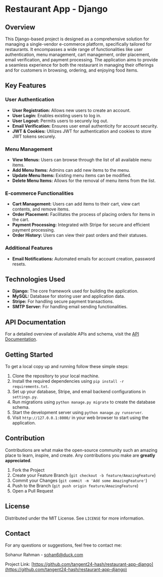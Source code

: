 # Restaurant App - Django

## Overview

This Django-based project is designed as a comprehensive solution for managing a single-vendor e-commerce platform, specifically tailored for restaurants. It encompasses a wide range of functionalities like user authentication, menu management, cart management, order placement, email verification, and payment processing. The application aims to provide a seamless experience for both the restaurant in managing their offerings and for customers in browsing, ordering, and enjoying food items.

## Key Features

### User Authentication

- **User Registration:** Allows new users to create an account.
- **User Login:** Enables existing users to log in.
- **User Logout:** Permits users to securely log out.
- **Email Verification:** Ensures user email authenticity for account security.
- **JWT & Cookies:** Utilizes JWT for authentication and cookies to store JWT tokens securely.

### Menu Management

- **View Menus:** Users can browse through the list of all available menu items.
- **Add Menu Items:** Admins can add new items to the menu.
- **Update Menu Items:** Existing menu items can be modified.
- **Delete Menu Items:** Allows for the removal of menu items from the list.

### E-commerce Functionalities

- **Cart Management:** Users can add items to their cart, view cart contents, and remove items.
- **Order Placement:** Facilitates the process of placing orders for items in the cart.
- **Payment Processing:** Integrated with Stripe for secure and efficient payment processing.
- **Order History:** Users can view their past orders and their statuses.

### Additional Features

- **Email Notifications:** Automated emails for account creation, password resets.

## Technologies Used

- **Django:** The core framework used for building the application.
- **MySQL:** Database for storing user and application data.
- **Stripe:** For handling secure payment transactions.
- **SMTP Server:** For handling email sending functionalities.

## API Documentation

For a detailed overview of available APIs and schema, visit the [API Documentation](https://sohanyf.pythonanywhere.com/api/schema/swagger-ui/).

## Getting Started

To get a local copy up and running follow these simple steps:

1. Clone the repository to your local machine.
2. Install the required dependencies using `pip install -r requirements.txt`.
3. Set up your database, Stripe, and email backend configurations in `settings.py`.
4. Run migrations using `python manage.py migrate` to create the database schema.
5. Start the development server using `python manage.py runserver`.
6. Visit `http://127.0.0.1:8000/` in your web browser to start using the application.

## Contribution

Contributions are what make the open-source community such an amazing place to learn, inspire, and create. Any contributions you make are **greatly appreciated**.

1. Fork the Project
2. Create your Feature Branch (`git checkout -b feature/AmazingFeature`)
3. Commit your Changes (`git commit -m 'Add some AmazingFeature'`)
4. Push to the Branch (`git push origin feature/AmazingFeature`)
5. Open a Pull Request

## License

Distributed under the MIT License. See `LICENSE` for more information.

## Contact

For any questions or suggestions, feel free to contact me:

Sohanur Rahman - [sohan6@duck.com](mailto:sohan6@duck.com)

Project Link: [https://github.com/tangent24-hash/restaurant-app-django](https://github.com/tangent24-hash/restaurant-app-django)
